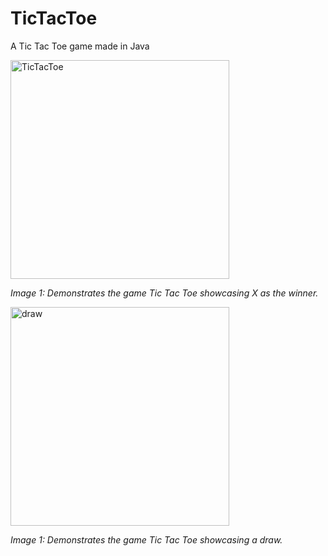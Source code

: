 # TicTacToe
A Tic Tac Toe game made in Java

<img width="350" alt="TicTacToe" src="https://user-images.githubusercontent.com/119083568/221812326-5fa70f59-75d2-449c-96ef-92b5550ae7f0.png">

_Image 1: Demonstrates the game Tic Tac Toe showcasing X as the winner._


<img width="350" alt="draw" src="https://user-images.githubusercontent.com/119083568/221813303-509da013-c21a-40ed-b3ba-c75a28105d01.png">

_Image 1: Demonstrates the game Tic Tac Toe showcasing a draw._


